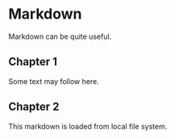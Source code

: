 # Markdown

Markdown can be quite useful.

## Chapter 1

Some text may follow here.

## Chapter 2

This markdown is loaded from local file system.